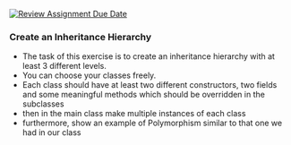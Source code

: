 [![Review Assignment Due Date](https://classroom.github.com/assets/deadline-readme-button-24ddc0f5d75046c5622901739e7c5dd533143b0c8e959d652212380cedb1ea36.svg)](https://classroom.github.com/a/f_SzsXQe)
### Create an Inheritance Hierarchy

- The task of this exercise is to create an inheritance hierarchy with at least 3 different levels.
- You can choose your classes freely.
- Each class should have at least two different constructors, two fields and some meaningful methods which should be overridden in the subclasses
- then in the main class make multiple instances of each class
- furthermore, show an example of Polymorphism similar to that one we had in our class
